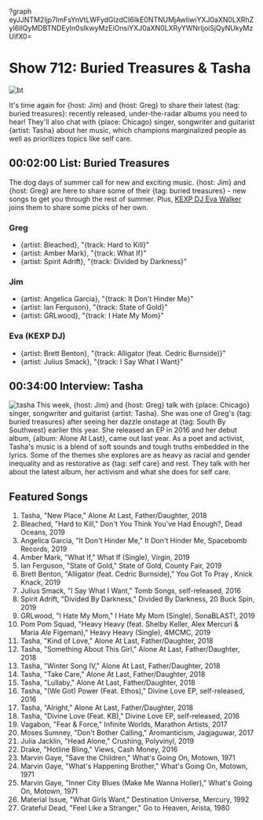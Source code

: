 ?graph eyJJNTM2Ijp7ImFsYnVtLWFydGlzdCI6IkE0NTNUMjAwIiwiYXJ0aXN0LXRhZyI6IlQyMDBTNDEyIn0sIkwyMzEiOnsiYXJ0aXN0LXRyYWNrIjoiSjQyNUkyMzUifX0=

# Show 712: Buried Treasures & Tasha

![bt](https://sound-images.s3.amazonaws.com/images/2019/buriedtreasures.jpg)


It's time again for {host: Jim} and {host: Greg} to share their latest {tag: buried treasures}: recently released, under-the-radar albums you need to hear! They'll also chat with {place: Chicago} singer, songwriter and guitarist {artist: Tasha} about her music, which champions marginalized people as well as prioritizes topics like self care.


## 00:02:00 List: Buried Treasures
The dog days of summer call for new and exciting music. {host: Jim} and {host: Greg} are here to share some of their {tag: buried treasures} - new songs to get you through the rest of summer. Plus, [KEXP DJ Eva Walker](https://kexp.org/djs/eva/) joins them to share some picks of her own.

### Greg
- {artist: Bleached}, "{track:  Hard to Kill}"
- {artist: Amber Mark}, "{track: What If}"
- {artist: Spirit Adrift}, "{track:  Divided by Darkness}"

### Jim
- {artist: Angelica Garcia}, "{track: It Don't Hinder Me}"
- {artist: Ian Ferguson}, "{track: State of Gold}"
- {artist: GRLwood}, "{track: I Hate My Mom}"

### Eva (KEXP DJ)
- {artist: Brett Benton}, "{track: Alligator (feat. Cedric Burnside)}"
- {artist: Julius Smack}, "{track: I Say What I Want}"

## 00:34:00 Interview: Tasha
![tasha](https://sound-images.s3.amazonaws.com/images/2019/tasha.png)
This week, {host: Jim} and {host: Greg} talk with {place: Chicago} singer, songwriter and guitarist {artist: Tasha}. She was one of Greg's {tag: buried treasures} after seeing her dazzle onstage at {tag: South By Southwest} earlier this year. She released an EP in 2016 and her debut album, {album: Alone At Last}, came out last year. As a poet and activist, Tasha's music is a blend of soft sounds and tough truths embedded in the lyrics. Some of the themes she explores are as heavy as racial and gender inequality and as restorative as {tag: self care} and rest. They talk with her about the latest album, her activism and what she does for self care.


## Featured Songs
1. Tasha, "New Place," Alone At Last, Father/Daughter, 2018
1. Bleached, "Hard to Kill," Don't You Think You've Had Enough?, Dead Oceans, 2019
1. Angelica Garcia, "It Don't Hinder Me," It Don't Hinder Me, Spacebomb Records, 2019
1. Amber Mark, "What If," What If (Single), Virgin, 2019
1. Ian Ferguson, "State of Gold," State of Gold, County Fair, 2019
1. Brett Benton, "Alligator (feat. Cedric Burnside)," You Got To Pray , Knick Knack, 2019
1. Julius Smack, "I Say What I Want," Tomb Songs, self-released, 2016
1. Spirit Adrift, "Divided By Darkness," Divided By Darkness, 20 Buck Spin, 2019
1. GRLwood, "I Hate My Mom," I Hate My Mom (Single), SonaBLAST!, 2019
1. Pom Pom Squad, "Heavy Heavy (feat. Shelby Keller, Alex Mercuri & Maria _Ale_ Figeman)," Heavy Heavy (Single), 4MCMC, 2019
1. Tasha, "Kind of Love," Alone At Last, Father/Daughter, 2018
1. Tasha, "Something About This Girl," Alone At Last, Father/Daughter, 2018
1. Tasha, "Winter Song IV," Alone At Last, Father/Daughter, 2018
1. Tasha, "Take Care," Alone At Last, Father/Daughter, 2018
1. Tasha, "Lullaby," Alone At Last, Father/Daughter, 2018
1. Tasha, "(We Got) Power (Feat. Ethos)," Divine Love EP, self-released, 2016
1. Tasha, "Alright," Alone At Last, Father/Daughter, 2018
1. Tasha, "Divine Love (Feat. KB)," Divine Love EP, self-released, 2016
1. Vagabon, "Fear & Force," Infinite Worlds, Marathon Artists, 2017
1. Moses Sumney, "Don't Bother Calling," Aromanticism, Jagjaguwar, 2017
1. Julia Jacklin, "Head Alone," Crushing, Polyvinyl, 2019
1. Drake, "Hotline Bling," Views, Cash Money, 2016
1. Marvin Gaye, "Save the Children," What's Going On, Motown, 1971
1. Marvin Gaye, "What's Happening Brother," What's Going On, Motown, 1971
1. Marvin Gaye, "Inner City Blues (Make Me Wanna Holler)," What's Going On, Motown, 1971
1. Material Issue, "What Girls Want," Destination Universe, Mercury, 1992
1. Grateful Dead, "Feel Like a Stranger," Go to Heaven, Arista, 1980
